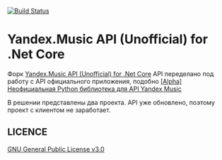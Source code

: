 [![Build Status](https://travis-ci.com/K1llMan/Yandex.Music.Api.svg?branch=master)](https://travis-ci.com/K1llMan/Yandex.Music.Api)
 
 Yandex.Music API (Unofficial) for .Net Core
====

Форк [Yandex.Music API (Unofficial) for .Net Core](https://github.com/Winster332/Yandex.Music.Api)
API переделано под работу с API официального приложения, подобно [[Alpha] Неофициальная Python библиотека для API Yandex Music](https://github.com/MarshalX/yandex-music-api) 

В решении представлены два проекта. API уже обновлено, поэтому проект с клиентом не заработает.

LICENCE
-------
[GNU General Public License v3.0](https://github.com/Winster332/Yandex.Music.Api/blob/master/LICENSE)
